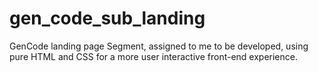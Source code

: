 # gen_code_sub_landing
GenCode landing page Segment, assigned to me to be developed,
using pure HTML and CSS for a more user interactive front-end experience.
